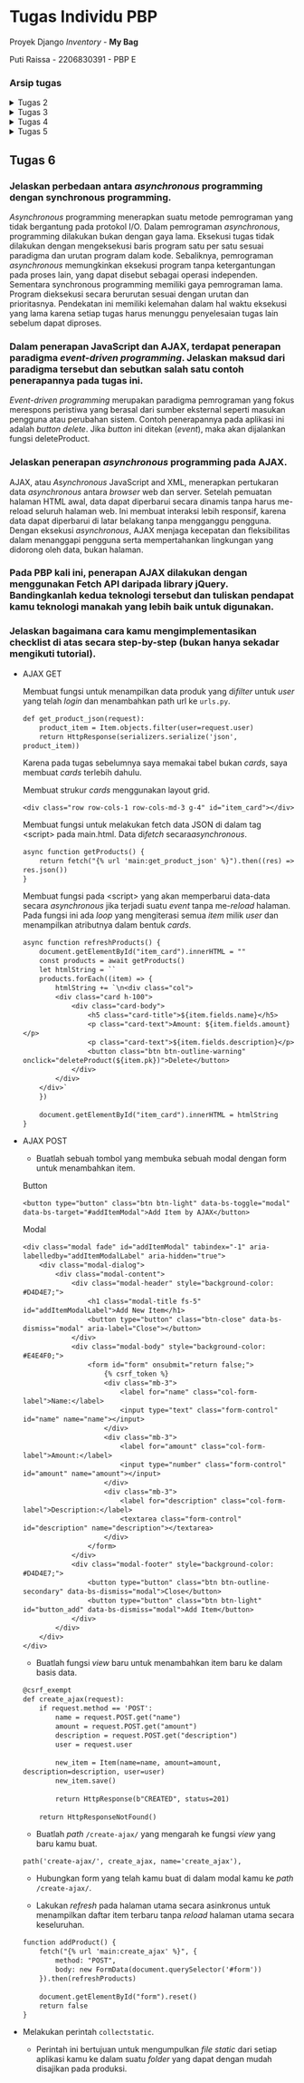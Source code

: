 # Tugas Individu PBP

Proyek Django *Inventory* - __My Bag__

Puti Raissa - 2206830391 - PBP E

### Arsip tugas
<details>
<summary>Tugas 2</summary>

## Tugas 2
Untuk Tugas 2 PBP, saya membuat aplikasi *inventory* bertemakan sebuah tas. Aplikasi berjudul *My Bag* dapat dilihat pada [link ini](https://my-bag.adaptable.app/).

### Jelaskan bagaimana cara kamu mengimplementasikan checklist di atas secara step-by-step (bukan hanya sekadar mengikuti tutorial).

- Membuat sebuah proyek Django baru.

    Sebelum membuat proyek Django, ada beberapa hal yang perlu dipersiapkan terlebih dahulu. Pertama, saya membuat sebuah direktori baru, yang saya namakan `pbp-assignment`. Kemudian saya buat sebuah *virtual environment* dengam menjalankan perintah `python -m venv env` pada terminal dan mengaktifkannya dengan perintah `env\Scripts\activate.bat`.
    
    Lalu dalam direktori yang sama saya buat kumpulan *dependencies* dalam suatu *Text Document* . *Dependencies* tersebut yaitu

    ```
    django
    gunicorn
    whitenoise
    psycopg2-binary
    requests
    urllib3
    ```

    Kembali lagi ke terminal yang sudah diaktifkan *virtual environment*, saya jalankan perintah `pip install -r requirements.txt` untuk menginstall semua *dependencies*-nya. 
    
    Setelah itu baru saya membuat proyek Django dengan nama `pbp_assignment` dengan menjalankan perintah 

    ```
    django-admin startproject pbp_assignment .
    ```

    setelah perintah dijalankan, akan muncul direktori proyek dalam direktori utama serta berkas-berkas yang diperlukan proyek.

    Untuk memastikan proyek bekerja dengan baik, dijalankan server Django dengan perintah `python manage.py runserver` dan membuka http://localhost:8000, karena ada animasi roket maka aplikasi berhasil dibuat.

    Sebelum melanjutkan pembuatan aplikasi, saya menginisiasi direktori utama dan mengubahnya menjadi suatu repositori Git. Setelah itu, saya sambugkan repositori lokal ini dengan repositori baru pada GitHub.

- Membuat aplikasi dengan nama main pada proyek tersebut.

    Dalam direktori utama, saya buka terminal dan menjalankan virtual environment. Lalu saya jalankan perintah
    ```
    python manage.py startapp main
    ```

    akan muncul subdirektori baru dengan nama main berisi file-file yang diperlukan aplikasi. Setelah itu saya daftarkan aplikasi main dalam direktori proyek, dengan menambahkan `'main'` pada list `INSTALLED_APPS` di berkas settings.py.

    Kemudian saya buat subdirektori baru, yaitu templates, dalam direktori aplikasi main. Di dalam subdirektori tersebut saya buat sebuah berkas HTML bernama main.html yang akan digunakan nantinya.

- Melakukan routing pada proyek agar dapat menjalankan aplikasi main.

    Routing dilakukan dengan mengimpor fungsi include dan menambahkan rute URL pada list yang disediakan.
    ```
    from django.contrib import admin
    from django.urls import path, include

    urlpatterns = [
        path('admin/', admin.site.urls),
        path('', include('main.urls'))
    ]
    ```
    untuk melihat aplikasi, dapat dijalankan perintah  `python manage.py runserver` pada *virtual environment* dan membuka  http://localhost:8000

- Membuat model pada aplikasi main dengan nama Item dan memiliki atribut wajib sebagai berikut.
    - name sebagai nama item dengan tipe CharField.
    - amount sebagai jumlah item dengan tipe IntegerField.
    - description sebagai deskripsi item dengan tipe TextField.
    
    Pada direktori main terdapat berkas models.py. Dalam berkas tersebut saya tambahkan suatu model bernama `Item` dengan atribut yang diperlukan.
    ```
    class Item(models.Model):
    name = models.CharField(max_length=255)
    amount = models.IntegerField()
    description = models.TextField()
    ```
    setelah itu saya migrasi model ini untuk mengubah struktur tabel basis data dengan menjalankan perintah
    ```
    python manage.py makemigrations
    python manage.py migrate
    ```

- Membuat sebuah fungsi pada views.py untuk dikembalikan ke dalam sebuah template HTML yang menampilkan nama aplikasi serta nama dan kelas kamu.

    Pada views.py saya impor fungsi render untuk me-render file HTML serta menambahkan fungsi `show_main` sebagai berikut

    ```
    from django.shortcuts import render

    def show_main(request):
        context = {
            'nama_aplikasi': "My Bag",
            'nama': "Puti Raissa",
            'kelas': "PBP E"
        }

        return render(request, "main.html", context)
    ```
    Fungsi tersebut akan mengembalikan suatu *dictionary* ke template HTML sehingga key dari dictionary tersebut dapat bertindak menyerupai sebuah variabel dan dapat digunakan seperti demikian,
    ```
    <body>
        <h1>{{nama_aplikasi}}</h1>
        <h4>{{nama}}</h4>
        <h4>{{kelas}}</h4>
    </body>
    ```

- Membuat sebuah routing pada urls.py aplikasi main untuk memetakan fungsi yang telah dibuat pada views.py.
    
    Routing pada urls.py aplikasi main dijalankan dengan menulis kode berikut

    ```
    from django.urls import path
    from main.views import show_main

    app_name = 'main'

    urlpatterns = [
        path('', show_main, name='show_main'),
    ]
    ```

    fungsi `show_main` yang sudah diimpor dari views.py akan menjadi tampilan ketika URL diakses.

- Melakukan deployment ke Adaptable terhadap aplikasi yang sudah dibuat sehingga nantinya dapat diakses oleh teman-temanmu melalui Internet

    Setelah aplikasi jadi dilakukan deployment dengan cara memilih `NEW APP` dan menyambungkannya ke repositori yang ada pada GitHub.

    Pilih branch master, template *Python App Template*, *PostgreSQL*, lalu sesuaikan versi *python* menjadi 3.10 dan memasukkan *Start Command* `python manage.py migrate && gunicorn pbp_assignment.wsgi`

    Terakhir, centang bagian `HTTP Listener on PORT` dan *deploy app*. Aplikasi pun berhasil dideploy. :D

### Buatlah bagan yang berisi request client ke web aplikasi berbasis Django beserta responnya dan jelaskan pada bagan tersebut kaitan antara urls.py, views.py, models.py, dan berkas html.

![Bagan](images/bagan.jpg)

Ketika *browser/user* melakukan *request* ke URL, dicek pada `urls.py` dan memanggil *view* yang sesuai dengan URL. *View* yang terletak pada `views.py` kemudian mengecek model yang sesuai dan diambil dari `models.py`. Lalu `views.py` mengembalikan data dari model ke *template* HTML. Data dimasukkan ke `main.html` dan setelah itu web dikembalikan sebagai respons untuk *browser/user*.

### Jelaskan mengapa kita menggunakan virtual environment? Apakah kita tetap dapat membuat aplikasi web berbasis Django tanpa menggunakan virtual environment?

*Virtual environment* digunakan untuk membentuk suatu lingkungan baru yang terpisah dan terisolasi untuk proyek python. Hal ini dilakukan untuk mengelola *dependencies*, menghindari konflik antar versi aplikasi, memastikan kompabilitas, dan menjaga lingkungan pengembangan aplikasi tetap teratur.

Pembuatan aplikasi Django tanpa menggunakan virtual environment masih memungkinkan tetapi tidak direkomendasikan. Karena adanya kemungkinan muncul masalah/error. 

### Jelaskan apakah itu MVC, MVT, MVVM dan perbedaan dari ketiganya

**MVC** (Model View Controller)

Aplikasi dipisah menjadi tiga komponen:

- Model

    Model mendefinisikan object ke dalam tabel database dan mengatur relasi antar object. 

- View

    View mengatur tampilan antarmuka pengguna dan cara data dari Model ditampilkan kepada pengguna.

- Controller

    Controller menjadi penghubung model dan view serta mengatur alur kontrol dalam aplikasi dan menangani permintaan dari pengguna.

**MVT** (Model View Template)

Aplikasi dipisah menjadi tiga komponen:

- Model

    Model bertanggung jawab untuk mengelola data dan melakukan operasi terhadap data tersebut. 

- View

    View mengatur logika dan alur program serta data yang dikirimkan oleh pengguna ke dalam database maupun dari database ke pengguna.

- Template

    Template menampilkan halaman website ke user yang diproses lewat browser.

**MVVM** (Model View ViewModel)

MVVM berfokus pada pemisahan antara kode untuk logika bisnis dan tampilan aplikasi. Aplikasi dipisah menjadi tiga komponen:

- Model

    Model mengelola data yang digunakan untuk logika bisnis. 

- View

    View mengatur tampilan aplikasi (UI). View hanya menampilkan data yang diberikan oleh ViewModel dan mengirimkan tindakan pengguna ke ViewModel

- ViewModel

    ViewModel menjadi perantara antara Model dan View. ViewModel mengambil data dari model dan diteruskan ke view.

Perbedaan utama terletak pada hubungan antara komponen. Pada MVC Controller bertindak sebagai penghubung antara Model dan View. Sementara itu, MVT adalah perkembangan dari MVC yang lebih erat menghubungkan Model dan View dan menggunakan Template untuk merender tampilan. Di sisi lain, MVVM memisahkan Model, View, dan ViewModel, dengan ViewModel berperan sebagai perantara antara Model dan View.
</details>


<details>
<summary>Tugas 3</summary>

## Tugas 3

### Apa perbedaan antara form POST dan form GET dalam Django?

Form POST dalam Django merupakan *method* HTTP yang mengembalikan *form login* Django. Secara sederhana, browser mengemas data dari *form*, mengenkripsinya untuk pengiriman, mengirimkannya ke server dan menerima responsnya kembali. Sebaliknya, form GET adalah suatu *method* HTTP yang mengemas data ke dalam sebuah *string*, dan menggunakannya untuk menyusun URL. URL tersebut berisi alamat tempat data harus dikirimkan, serta *keys* dan *value* data.

Perbedaan yang signifikan antara keduanya terdapat dalam keamanannya. 

|POST|GET|
|:---|:--|
|Nilai variabel tidak ditampilkan di URL|Nilai variabel ditampilkan di URL|
|Lebih Aman|Tidak seaman POST|
|Biasa digunakan untuk *request* yang membuat perubahan dalam basis data|Digunakan untuk *request* yang tidak memengaruhi sistem|

### Apa perbedaan utama antara XML, JSON, dan HTML dalam konteks pengiriman data?

__XML__ (Extensible Markup Language) adalah bahasa markup serbaguna yang dirancang terutama untuk menyimpan, mengirimkan, dan mengatur data. XML menawarkan fleksibilitas dengan menggunakan tag dan atribut yang dibuat user untuk merepresentasikan data. Dokumen XML terstruktur secara hierarkis, membentuk struktur dengan elemen yang bersarang. XML digunakan secara luas dalam skenario pertukaran data, file konfigurasi, dan merepresentasikan informasi terstruktur di berbagai domain.

__JSON__ (JavaScript Object Notation) merepresentasikan data dengan format sederhana yang mudah dibaca mesin dan manusia. Data disajikan dalam pasangan *key-value* di dalam suatu *array*. JSON banyak digunakan untuk mentransmisikan data antara server dan klien, terutama dalam aplikasi web. Secara keseluruhan, JSON lebih sederhana dan efisien.

__HTML__ (HyperText Markup Language) mempunyai tujuan yang sepenuhnya berbeda dibandingkan XML dan JSON. HTML fokus pada pembuatan dokumen terstruktur untuk web, seperti halaman web. Ini mendefinisikan tata letak, konten, dan visual halaman web, mencakup elemen seperti judul, paragraf, daftar, tautan, dan komponen multimedia. Dokumen HTML menggunakan elemen-elemen yang telah ditentukan sebelumnya yang dikelilingi oleh tag. Penggunaan utama HTML adalah dalam pengembangan web yang memungkinkan pembuatan *interface* web yang *user-friendly* dan interaktif.

### Mengapa JSON sering digunakan dalam pertukaran data antara aplikasi web modern?

JSON sering digunakan dalam pertukaran data antara aplikasi web modern karena lebih ringkas dan padat, sehingga lebih cepat dalam parsing dan generasi. Ini mengurangi ukuran dan bandwidth transfer data, serta meningkatkan kinerja dan efisiensi pemrosesan data. JSON juga mudah dibaca oleh manusia dan mesin, sehingga memudahkan pemeliharaan kode. JSON juga sangat kompatibel dengan aplikasi/teknologi web, sehingga mudah untuk mengembangkan serta mengintegrasikan aplikasi web dan API.

### Jelaskan bagaimana cara kamu mengimplementasikan checklist di atas secara step-by-step (bukan hanya sekadar mengikuti tutorial).

- Membuat input form untuk menambahkan objek model pada app sebelumnya.

    Dalam suatu file python baru, `forms.py`, import kelas ModelForm dari modul form yang disediakan Django serta model Item dari aplikasi main. Kemudian dibuat class ItemForm yang meng-inherit kelas ModelForm Django. Dengan class ini kita membuat form yang sesuai dengan model Item. Di dalam ItemForm ada class Meta. Di dalamnya kita menentukan model yang akan digunakan oleh form ini (Item) dan fields dari model yang akan ditampilkan dalam form (name, amount, description).

    ```
    from django.forms import ModelForm
    from main.models import Item

    class ItemForm(ModelForm):
        class Meta:
            model = Item
            fields = ["name", "amount", "description"]
    ```

    Selanjutnya dalam file `views.py` dibuat fungsi create_product,

    ```
    def create_product(request):
        form = ItemForm(request.POST or None)

        if form.is_valid() and request.method == "POST":
            form.save()
            return HttpResponseRedirect(reverse('main:show_main'))

        context = {'form': form}
        return render(request, "create_product.html", context)
    ```
    Fungsi ini menangani input baru dari form. Akan dibuat sebuah objek ItemForm berdasarkan data yang diterima dari `request.POST` (data yang dikirimkan melalui form). Kemudian, diperiksa apakah form tersebut valid dengan menggunakan `form.is_valid()`. Jika valid dan metode request adalah POST, data produk baru akan disimpan ke database melalui `form.save()`, dan pengguna akan diarahkan kembali ke halaman utama dengan HttpResponseRedirect.

    Kemudian di dalam file urls.py ditambahkan path URL yang mengarahkan permintaan ke create_product view saat pengguna ingin menambahkan produk baru.

    Setelah itu dibuat file HTML baru, `create_product.html`, yang akan menampilkan halaman form untuk menambah item baru. File ini mencakup form dengan token CSRF, bidang-bidang form, dan tombol "Add Item" yang mengirimkan data form ke view create_product.

    Terakhir pada file `main.html` ditambahkan potongan kode,
    ```
    {% for item in items %}
            <tr>
                <td>{{item.name}}</td>
                <td>{{item.amount}}</td>
                <td>{{item.description}}</td>
            </tr>
        {% endfor %}
    ```
    untuk menampilkan data produk yang diterima dari view show_main dalam bentuk tabel, serta
    ```
    <a href="{% url 'main:create_product' %}">
        <*button*>
            Add New Item
        </button>
    </a>
    ```
    sebagai tombol yang akan mengarahkan user pada halaman form penambahan item.


- Tambahkan 5 fungsi views untuk melihat objek yang sudah ditambahkan dalam format HTML, XML, JSON, XML by ID, dan JSON by ID.

    Berikut 5 fungsi views yang dibuat, 

    __Format HTML__

    ```
    def show_main(request):
        items = Item.objects.all()

        context = {
            'nama_aplikasi': "My Bag",
            'nama': "Puti Raissa",
            'kelas': "PBP E",
            'items': items
        }

        return render(request, "main.html", context)
    ```
    `items = Item.objects.all()` mengambil semua objek Item dari database dengan Item.objects.all() dan menyimpannya dalam variabel items. Data item kemudian disertakan dalam konteks dan akan ditampilkan dalam template HTML main.html.

    __Format XML__
    ```
    def show_xml(request):
        data = Item.objects.all()
        return HttpResponse(serializers.serialize("xml", data), content_type="application/xml")
    ```
    __Format JSON__
    ```
    def show_json(request):
        data = Item.objects.all()
        return HttpResponse(serializers.serialize("json", data), content_type="application/json")
    ```
    Kedua fungsi fungsi ini mengambil semua data dari model Item menggunakan `Item.objects.all()`. Selanjutnya, data tersebut diubah menjadi format XML/JSON menggunakan *serializer*. Akhirnya, respons HTTP yang berisi data sesuai format dikembalikan.
 
    __Format XML by ID__
    ```
    def show_xml_by_id(request, id):
        data = Item.objects.filter(pk=id)
        return HttpResponse(serializers.serialize("xml", data), content_type="application/xml")
    ```
    __Format JSON by ID__
    ```
    def show_json_by_id(request, id):
        data = Item.objects.filter(pk=id)
        return HttpResponse(serializers.serialize("json", data), content_type="application/json")
    ```
    Dua fungsi ini kurang-lebih sama dengan dua fungsi sebelumnya, hanya saja data dari model Item diambil dan difilter berdasarkan ID.

- Membuat routing URL untuk masing-masing views yang telah ditambahkan pada poin 2.

    Di dalam file urls.py yang terdapat di direktori main, diimpor kelima fungsi dan ditambahkan path url nya ke dalam list `urlpatterns` untuk dapat mengakses fungsi-fungsi tersebut. 
    ```
    ...
    path('create-product', create_product, name='create_product'),
    path('xml/', show_xml, name='show_xml'),
    path('json/', show_json, name='show_json'),
    path('xml/<int:id>/', show_xml_by_id, name='show_xml_by_id'),
    path('json/<int:id>/', show_json_by_id, name='show_json_by_id'),
    ... 
    ```
    Untuk melihat aplikasi, dapat dijalankan perintah `python manage.py runserver` pada *virtual environment* dan membuka http://localhost:8000/[format(xml, json, xml/[id], json/[id])]

### Mengakses kelima URL di poin 2 menggunakan Postman, membuat screenshot dari hasil akses URL pada Postman, dan menambahkannya ke dalam README.md.

![html](images/html.jpg)
![xml](images/xml.jpg)
![json](images/json.jpg)
![xml-id](images/xml-id.jpg)
![json-id](images/json-id.jpg)

</details>

<details>
<summary>Tugas 4</summary>

## Tugas 4

### Apa itu Django *UserCreationForm*, dan jelaskan apa kelebihan dan kekurangannya?

*UserCreationForm* dalam Django adalah model bawaan yang di*inherit* dari kelas ModelForm Django. *UserCreationForm* digunakan untuk membuat akun pengguna(*User*) baru dalam aplikasi web. *Form* ini memiliki tiga *fields* yang mencakup *username*, *password*1, dan *password*2 yang digunakan untuk validasi *password*.

Kelebihannya termasuk kenyamanannya, integrasi dengan model *User*, dan keamanan kata sandi bawaan. Kekurangannya melibatkan set bidang yang terbatas dan kurangnya verifikasi email bawaan, yang mungkin memerlukan penyesuaian tambahan atau solusi pihak ketiga untuk proses registrasi yang lebih aman.

### Apa perbedaan antara autentikasi dan otorisasi dalam konteks Django, dan mengapa keduanya penting?

Autentikasi adalah proses untuk memverifikasi identitas seorang pengguna. Ini melibatkan pemeriksaan kredensial yang diberikan oleh pengguna, seperti nama pengguna dan kata sandi. Dalam Django, hal ini ditangani oleh sistem autentikasi bawaannya. Ketika seorang pengguna masuk, kredensial mereka divalidasi, dan jika mereka cocok dengan entri dalam database pengguna, pengguna dianggap terautentikasi.

Sementara itu, otorisasi datang setelah autentikasi dan berurusan dengan apa yang pengguna yang sudah terautentikasi boleh lakukan dalam aplikasi. Ini menentukan izin, peran, atau grup yang menentukan akses dan tindakan pengguna dalam sistem. Sistem otorisasi Django dibangun di atas sistem autentikasinya dan memungkinkan *developer* untuk menentukan pengguna mana yang dapat melakukan tindakan tertentu atau mengakses sumber daya tertentu.

Kedua hal tersebut sangat penting untuk keamanan, pengendalian akses, *user experience*, dan kepatuhan dalam sebuah aplikasi Django. Mereka membantu memastikan fungsi yang tepat dan perlindungan sistem dan datanya.

### Apa itu cookies dalam konteks aplikasi web, dan bagaimana Django menggunakan cookies untuk mengelola data sesi pengguna?

Cookies adalah potongan data kecil yang dikirim oleh server web ke peramban web untuk disimpan dan digunakan di masa mendatang. Kemudian, cookies akan dikirim kembali oleh peramban web ke server untuk permintaan halaman di masa mendatang untuk menghemat bandwidth jaringan. Penggunaan umum cookies meliputi autentikasi, pelacakan pengguna, dan penyimpanan preferensi pengguna.

Dalam Django, cookies digunakan untuk mengelola data sesi pengguna dengan menyimpannya dalam database. Peramban mengirim permintaan ke server, server merespons dengan mengirimkan balasan, seringkali termasuk satu atau lebih cookie, ke peramban. Kemudian data akan diambil dan disimpan dalam model sesi oleh Django.
Setiap kali peramban membuat permintaan ke server, cookie tersebut akan secara otomatis disertakan dalam permintaan tersebut, memungkinkan server mengidentifikasi dan mengenali pengguna. Ketika cookie mencapai masa kadaluarsa, peramban akan menghapusnya dari penyimpanan lokal, dan cookie tersebut tidak akan lagi dikirim ke server dalam permintaan berikutnya.

### Apakah penggunaan cookies aman secara default dalam pengembangan web, atau apakah ada risiko potensial yang harus diwaspadai?

Meskipun cookie sering digunakan untuk fungsi situs web yang tidak berbahaya, mereka juga digunakan untuk aktivitas yang lebih kontroversial seperti melacak aktivitas pengguna dan menyimpan data pribadi pengguna. Cookies secara sendiri tidak membawa risiko keamanan, namun, mereka dapat digunakan oleh pelaku kejahatan cyber untuk menyamar sebagai pengguna, mengumpulkan data keuangan, mengakses akun mereka, atau mencuri kata sandi yang disimpan di peramban. Beberapa potensi resiko adalah Cross-Site Request Forgery (CSRF), serangan Cross-Site Scripting (XSS), Cookie Tossing, dan Cookie Overflow.

### Jelaskan bagaimana cara kamu mengimplementasikan checklist di atas secara step-by-step (bukan hanya sekadar mengikuti tutorial).

- Mengimplementasikan fungsi registrasi, login, dan logout untuk memungkinkan pengguna untuk mengakses aplikasi sebelumnya dengan lancar.

    Tambahkan fungsi register, login dan logout pada views.py

    ```
    def register(request):
        form = UserCreationForm()

        if request.method == "POST":
            form = UserCreationForm(request.POST)
            if form.is_valid():
                form.save()
                messages.success(request, 'Your account has been successfully   created!')
                return redirect('main:login')
        context = {'form':form}
        return render(request, 'register.html', context)
    ```
    Secara singkat, fungsi ini mengelola proses pendaftaran pengguna baru dalam sebuah aplikasi web Django. Pertama fungsi menampilkan formulir pendaftaran jika permintaan adalah tipe GET. Dan mengelola pengiriman data dari formulir jika permintaan adalah tipe POST. Fungsi akan memvalidasi data yang dimasukkan oleh pengguna, menyimpan informasi pengguna baru ke dalam database jika data valid, dan menampilkan pesan sukses jika pendaftaran berhasil. Terakhir, fungsi akan mengarahkan pengguna ke halaman login setelah pendaftaran berhasil.

    ```
    def login_user(request):
        if request.method == 'POST':
            username = request.POST.get('username')
            password = request.POST.get('password')
            user = authenticate(request, username=username, password=password)
            if user is not None:
                login(request, user)
                response = HttpResponseRedirect(reverse("main:show_main")) 
                response.set_cookie('last_login', str(datetime.datetime.now()))
                return response
            else:
                messages.info(request, 'Sorry, incorrect username or password. Please try again.')
        context = {}
        return render(request, 'login.html', context)
    ```
    Fungsi ini mengelola proses autentikasi dan login pengguna dalam aplikasi web Django. Jika pengguna mengirimkan data login melalui formulir POST dengan username dan password, fungsi ini memeriksa apakah kombinasi tersebut valid. Jika valid, pengguna dianggap telah login, sesi login dibuat, dan pengguna diarahkan ke halaman utama. Jika tidak valid, pesan kesalahan ditampilkan. Fungsi ini juga mengatur cookie 'last_login' untuk melacak waktu terakhir login pengguna.
    ```
    def logout_user(request):
        logout(request)
        response = HttpResponseRedirect(reverse('main:login'))
        response.delete_cookie('last_login')
        return response
    ```
    Saat dipanggil, fungsi ini mengakhiri sesi login pengguna dengan logout(request), kemudian mengarahkan pengguna kembali ke halaman login utama. Selain itu, cookie 'last_login' juga dihapus dari respons, sehingga pengguna tidak dapat melihat waktu terakhir mereka login setelah logout.

    Untuk tiap fungsi, dibuat template HTML-nya. Untuk fungsi register dan login, dibuat file baru. sementara tombol logout ditambahkan pada file `main.html`. Untuk masing-masing fungsi juga ditambahkan path url pada urlspattern di `urls.py`.

    ```
    urlpatterns = [
        ... 
        path('register/', register, name='register'),
        path('login/', login_user, name='login'),
        path('logout/', logout_user, name='logout'),
    ]
    ```

- Membuat dua akun pengguna dengan masing-masing tiga dummy data menggunakan model yang telah dibuat pada aplikasi sebelumnya untuk setiap akun di lokal.

    Mendaftarkan 2 akun pengguna dengan username dan password nya masing-masing. Kemudian login ke tiap akun dan menambahkan 3 dummy data dengan menekan tombol Add New Item dan memasukkan detail item.

- Menghubungkan model Item dengan User.

    Pertama dimodifikasi model Item, dengan ditambahkan *ForeignKey*, Ini akan menghubungkan setiap produk dengan pengguna yang membuatnya.

    ```
    class Product(models.Model):
        user = models.ForeignKey(User, on_delete=models.CASCADE)
        ...
    ```

    Kemudian, fungsi `create_product` dalam `views.py`, dimodifikasi sehingga item yang dibuat tidak disimpan langsung ke database dengan menggunakan `commit=False`. Kemudian, diisi kolom user produk dengan objek pengguna yang sedang login `(request.user)` sebelum menyimpan produk tersebut ke database.

    Pada fungsi `show_main` item difilter, yaitu hanya yang terasosiasi dengan pengguna yang sedang login. Ini akan memastikan bahwa pengguna hanya melihat produk yang mereka buat sendiri.

    Terakhir, diterapkan migrasi model sehingga database terbaharui.

- Menampilkan detail informasi pengguna yang sedang logged in seperti username dan menerapkan cookies seperti last login pada halaman utama aplikasi.

    *Context* pada `show_main` diubah seperti ini
    ```
    context = {
        'name': request.user.username,
        ...
    }
    ```
    Dengan kode ini kolom nama akan menunjukkan username pengguna yang sedang login.

    Ditambahkan juga kode berikut pada `main.html`
    ```
    ...
    <h5>Sesi terakhir login: {{ last_login }}</h5>
    ...
    ```    
    Dengan ini informasi *cookie* `last_login` pada *response* yang akan ditampilkan di halaman web.

![marco](images/marco.jpg)
![polo](images/polo.jpg)    
</details>


<details>
<summary>Tugas 5</summary>

## Tugas 5

### Jelaskan manfaat dari setiap element selector dan kapan waktu yang tepat untuk menggunakannya.

- Element selector

    Element selector menggunakan tag HTML sebagai selector untuk mengubah properti yang terdapat dalam tag tersebut. Setiap elemen yang memiliki tag HTML tersebut akan memiliki properti yang sama. 

    Selector ini bisa digunakan jika ingin menerapkan gaya secara umum ke suatu jenis elemen, misalnya, mengubah gaya teks untuk semua \<p> (paragraf) atau \<h1> (judul level 1) dalam dokumen.

    ```
    p {
        font-size: 16px;
        color: #eaea
    }
    ```

- ID Selector

    ID selector menggunakan atribut id dari elemen HTML untuk memilih elemen tertentu. Cara ini secara unik menargetkan satu elemen di dalam halaman HTML.

    Selector ini baik digunakan saat ada elemen tunggal dalam dokumen dengan ID unik dan akan diterapkan gaya khusus.

    Selector ditulis dengan tanda # diikuti dengan id elemen.

    ```
    #footer {
        text-align: center;
        color: #eaea;
    }
    ```

- Class Selector
    
    Class Selector memungkinkan kita untuk mengelompokkan elemen dengan karakteristik yang sama. Selector ini dapat digunakan untuk menetapkan gaya tambahan pada elemen yang sudah memiliki gaya dasar. Selector ini bisa digunakan ketika ingin menerapkan gaya pada beberapa elemen yang memiliki karakteristik atau fungsi yang sama.

    Selector Class ditulis dengan tanda . dan dikuti dengan class elemen.

    ```
    .center {
        text-align: center;
        color: #eaea;
    }
    ```

### Jelaskan HTML5 Tag yang kamu ketahui.

- \<header>\</header>

    Digunakan untuk mendefinisikan bagian header untuk elemen yang mengandungnya. Ini dapat digunakan sebagai header untuk seluruh halaman, tetapi juga dapat digunakan sebagai header untuk sebuah artikel atau konten halaman lainnya

- \<nav>\</nav>

    Elemen ini mengidentifikasi sebuah kelompok tautan navigasi. Tautan dalam elemen ini dapat mengarah ke halaman web lain atau ke bagian yang berbeda dari halaman web yang sama.

- \<footer>\</footer>

    Elemen ini adalah elemen struktural yang digunakan untuk mengidentifikasi footer dari sebuah halaman, dokumen, artikel, atau bagian. Sebuah footer umumnya berisi informasi hak cipta dan kepemilikan penulis atau elemen navigasi yang berkaitan dengan isi elemen induk.

### Jelaskan perbedaan antara margin dan padding.

Dalam model box CSS margin dapat didefinisikan sebagai ruang transparan di sekitar Border suatu elemen dan merupakan lapisan terluar dari model box. Sebaliknya, padding merupakan lapisan terdalam dalam model box CSS dan digunakan untuk merepresentasikan ruang transparan terdeket dengan elemen yaitu di sekitar konten suatu elemen.

### Jelaskan perbedaan antara framework CSS Tailwind dan Bootstrap. Kapan sebaiknya kita menggunakan Bootstrap daripada Tailwind, dan sebaliknya?

|Bootstrap|Tailwind|
|:---|:---|
|Menawarkan tema dan templat siap pakai.|Menawarkan kelas utilitas yang unik.|
|Menghasilkan tampilan serupa karena memiliki templat bawaan untuk situs web.|Hasil lebih unik dan fleksibel|
Lebih mudah untuk pemula|Perlu dipelajari lebih dalam

Gunakan Tailwind untuk desain yang unik dan sangat disesuaikan, kontrol yang sangat detail terhadap gaya, dan jika ingin membuat komponen dari awal. Gunakan Bootstrap jika mementingkan kecepatan, keahlian desain terbatas, atau jika ingin menggunakan komponen yang sudah jadi dan terstandarisasi untuk pengembangan cepat. Tailwind menawarkan fleksibilitas, sementara Bootstrap memberikan pendekatan terstruktur dengan komponen yang siap pakai.

### Jelaskan bagaimana cara kamu mengimplementasikan checklist di atas secara step-by-step (bukan hanya sekadar mengikuti tutorial).

- Kustomisasi halaman login, register, dan tambah inventori semenarik mungkin

    Saya memutuskan untuk menggunakan Bootstrap untuk tugas kali ini. 

    Pertama saya menambahkan Bootstrap ke aplikasi pada `base.html` di bagian tag \<head> beserta selector yang saya buat dalam tag \<style>.

    ```
    <link href="https://cdn.jsdelivr.net/npm/bootstrap@5.3.2/dist/css/bootstrap.min.css" rel="stylesheet" integrity="sha384-T3c6CoIi6uLrA9TneNEoa7RxnatzjcDSCmG1MXxSR1GAsXEV/Dwwykc2MPK8M2HN" crossorigin="anonymous">
    <script src="https://code.jquery.com/jquery-3.6.0.min.js" integrity="sha384-KyZXEAg3QhqLMpG8r+J4jsl5c9zdLKaUk5Ae5f5b1bw6AUn5f5v8FZJoMxm6f5cH1" crossorigin="anonymous"></script>
    <style>
        body {
            background-color: #E4E4F0;
        }

        #login {
            display: flex;
            align-items: center;
            justify-content: center;
            padding-top: 50px;
            padding-bottom: 50px;
            height: auto;
            background-color: #E4E4F0;
        }

        .login {
            width: 100%;
            max-width: 330px;
            padding: 20px;
            margin: 0 auto;
        }

        .register {
            width: 100%;
            padding: 20px;
            margin: 0 auto;
            max-width: 500px;
        }

        h1 {
            padding: 5px;
        }

        table, th, td {
            padding: 5px;
        }

        .footer {
            position: absolute;
            bottom: 0;
            width: 100%;
            height: 60px;
            line-height: 60px;
            background-color: #D4D4E7;
        }
    </style>
    ``` 

    Kemudian saya modifikasi file `login.html`, `register.html`, dan `create_product.html` menggunakan selector yang sudah dibuat, mengatur model box konten pada tiap file, serta mengubah beberapa elemen seperti button supaya lebih menarik dan seragam.

    `login.html`

    ```
    <div id="login">
        <div class = "login">
            <h1 class="text-center">Login</h1>
            ...

                <td></td>
                <td><input class="btn btn-outline-dark" type="submit" value="Login"></td>
            ...
    ```

    `register.html`

    ```
    <div id = "login">
        <div class="register">
            <h1 class="text-center">Register</h1>  
            ...
    ```

    `create_product.html`

    ```
    ...
    <td>
        <input type="submit" class="btn btn-light" value="Add Item"/> 
    </td>
    ...
    ```


- Kustomisasi halaman daftar inventori menjadi lebih berwarna maupun menggunakan apporach lain seperti menggunakan Card.

    Halaman daftar inventori di `main.html` dan file html lainnya saya berikan warna background yang seragam supaya lebih berwarna. Selain itu di halamam utama saya berikan navigation bar dan footer yang berisi beberapa informasi seperti nama aplikasi dan nama saya sendiri.

    Saya juga memindahkan tombol logout ke dalam navigation bar karena lebih bagus :).

    Navigation bar
    ```
    <nav class="navbar navbar-expand navbar-dark bg-secondary">
        <div class="container">
            <a class="navbar-brand mb-0 h1">MY BAG</a>
            <div class="collapse navbar-collapse">
                <div class="d-flex justify-content-end">
                    <form class="form.inline">
                        <a href="{% url 'main:logout' %}">
                            <button class="btn btn-light" type="button">Logout</button>
                        </a>
                    </form>
                </div>
            </div>
        </div>
    </nav>
    ```

    Footer
    ```
    <footer class="footer">
        <div class="container">
          <span class="text-muted">Puti Raissa - {{kelas}}</span>
        </div>
    </footer>
    ```

    Kemudian saya mengganti beberapa hal sepserti button dan tabel supaya lebih bagus.

    ```
    <table class="table table-bordered">
    ...
    <button class="btn btn-light">
    ```

</details>

## Tugas 6

### Jelaskan perbedaan antara *asynchronous* programming dengan synchronous programming.

*Asynchronous* programming menerapkan suatu metode pemrograman yang tidak bergantung pada protokol I/O. Dalam pemrograman *asynchronous*, programming dilakukan bukan dengan gaya lama. Eksekusi tugas tidak dilakukan dengan mengeksekusi baris program satu per satu sesuai paradigma dan urutan program dalam kode. Sebaliknya, pemrograman *asynchronous* memungkinkan eksekusi program tanpa ketergantungan pada proses lain, yang dapat disebut sebagai operasi independen. Sementara synchronous programming memiliki gaya pemrograman lama. Program dieksekusi secara berurutan sesuai dengan urutan dan prioritasnya. Pendekatan ini memiliki kelemahan dalam hal waktu eksekusi yang lama karena setiap tugas harus menunggu penyelesaian tugas lain sebelum dapat diproses.

### Dalam penerapan JavaScript dan AJAX, terdapat penerapan paradigma *event-driven programming*. Jelaskan maksud dari paradigma tersebut dan sebutkan salah satu contoh penerapannya pada tugas ini.

*Event-driven programming* merupakan paradigma pemrograman yang fokus merespons peristiwa yang berasal dari sumber eksternal seperti masukan pengguna atau perubahan sistem. Contoh penerapannya pada aplikasi ini adalah *button* *delete*. Jika *button* ini ditekan (*event*), maka akan dijalankan fungsi deleteProduct.

### Jelaskan penerapan *asynchronous* programming pada AJAX.

AJAX, atau *Asynchronous* JavaScript and XML, menerapkan pertukaran data *asynchronous* antara *browser* web dan server. Setelah pemuatan halaman HTML awal, data dapat diperbarui secara dinamis tanpa harus me-reload seluruh halaman web. Ini membuat interaksi lebih responsif, karena data dapat diperbarui di latar belakang tanpa mengganggu pengguna. Dengan eksekusi *asynchronous*, AJAX menjaga kecepatan dan fleksibilitas dalam menanggapi pengguna serta mempertahankan lingkungan yang didorong oleh data, bukan halaman.

### Pada PBP kali ini, penerapan AJAX dilakukan dengan menggunakan Fetch API daripada library jQuery. Bandingkanlah kedua teknologi tersebut dan tuliskan pendapat kamu teknologi manakah yang lebih baik untuk digunakan.

### Jelaskan bagaimana cara kamu mengimplementasikan checklist di atas secara step-by-step (bukan hanya sekadar mengikuti tutorial).

  - AJAX GET
    
    Membuat fungsi untuk menampilkan data produk yang di*filter* untuk *user* yang telah *login* dan menambahkan path url ke `urls.py`.

    ```
    def get_product_json(request):
        product_item = Item.objects.filter(user=request.user)
        return HttpResponse(serializers.serialize('json', product_item))
    ```

    Karena pada tugas sebelumnya saya memakai tabel bukan *cards*, saya membuat *cards* terlebih dahulu.

    Membuat strukur *cards* menggunakan layout grid.

    ```
    <div class="row row-cols-1 row-cols-md-3 g-4" id="item_card"></div>
    ```
    Membuat fungsi untuk melakukan fetch data JSON di dalam tag \<script> pada main.html. Data di*fetch* secara*asynchronous*.

    ```
    async function getProducts() {
        return fetch("{% url 'main:get_product_json' %}").then((res) => res.json())
    }
    ```

    Membuat fungsi pada \<script> yang akan memperbarui data-data secara *asynchronous* jika terjadi suatu *event* tanpa me-*reload* halaman. Pada fungsi ini ada *loop* yang mengiterasi semua *item* milik *user* dan menampilkan atributnya dalam bentuk *cards*. 

    ```
    async function refreshProducts() {
        document.getElementById("item_card").innerHTML = ""
        const products = await getProducts()
        let htmlString = ``
        products.forEach((item) => {
            htmlString += `\n<div class="col">
            <div class="card h-100">
                <div class="card-body">
                    <h5 class="card-title">${item.fields.name}</h5>
                    <p class="card-text">Amount: ${item.fields.amount}</p>
                    <p class="card-text">${item.fields.description}</p>
                    <button class="btn btn-outline-warning" onclick="deleteProduct(${item.pk})">Delete</button>
                </div>
            </div>
        </div>` 
        })
        
        document.getElementById("item_card").innerHTML = htmlString
    }
    ```

  - AJAX POST
    - Buatlah sebuah tombol yang membuka sebuah modal dengan form untuk menambahkan item.

    Button

    ```
    <button type="button" class="btn btn-light" data-bs-toggle="modal" data-bs-target="#addItemModal">Add Item by AJAX</button>
    ```
    Modal
    ```
    <div class="modal fade" id="addItemModal" tabindex="-1" aria-labelledby="addItemModalLabel" aria-hidden="true">
        <div class="modal-dialog">
            <div class="modal-content">
                <div class="modal-header" style="background-color: #D4D4E7;">
                    <h1 class="modal-title fs-5" id="addItemModalLabel">Add New Item</h1>
                    <button type="button" class="btn-close" data-bs-dismiss="modal" aria-label="Close"></button>
                </div>
                <div class="modal-body" style="background-color: #E4E4F0;">
                    <form id="form" onsubmit="return false;">
                        {% csrf_token %}
                        <div class="mb-3">
                            <label for="name" class="col-form-label">Name:</label>
                            <input type="text" class="form-control" id="name" name="name"></input>
                        </div>
                        <div class="mb-3">
                            <label for="amount" class="col-form-label">Amount:</label>
                            <input type="number" class="form-control" id="amount" name="amount"></input>
                        </div>
                        <div class="mb-3">
                            <label for="description" class="col-form-label">Description:</label>
                            <textarea class="form-control" id="description" name="description"></textarea>
                        </div>
                    </form>
                </div>
                <div class="modal-footer" style="background-color: #D4D4E7;">
                    <button type="button" class="btn btn-outline-secondary" data-bs-dismiss="modal">Close</button>
                    <button type="button" class="btn btn-light" id="button_add" data-bs-dismiss="modal">Add Item</button>
                </div>
            </div>
        </div>
    </div>
    ```


    - Buatlah fungsi *view* baru untuk menambahkan item baru ke dalam basis data.

    ```
    @csrf_exempt
    def create_ajax(request):
        if request.method == 'POST':
            name = request.POST.get("name")
            amount = request.POST.get("amount")
            description = request.POST.get("description")
            user = request.user

            new_item = Item(name=name, amount=amount, description=description, user=user)
            new_item.save()

            return HttpResponse(b"CREATED", status=201)

        return HttpResponseNotFound()
    ```

    - Buatlah *path* `/create-ajax/` yang mengarah ke fungsi *view* yang baru kamu buat.

    ```
    path('create-ajax/', create_ajax, name='create_ajax'),
    ```

    - Hubungkan form yang telah kamu buat di dalam modal kamu ke *path* `/create-ajax/`.

    - Lakukan *refresh* pada halaman utama secara asinkronus untuk menampilkan daftar item terbaru tanpa *reload* halaman utama secara keseluruhan.

    ```
    function addProduct() {
        fetch("{% url 'main:create_ajax' %}", {
            method: "POST",
            body: new FormData(document.querySelector('#form'))
        }).then(refreshProducts)

        document.getElementById("form").reset()
        return false
    }
    ```

  - Melakukan perintah `collectstatic`.
    - Perintah ini bertujuan untuk mengumpulkan *file static* dari setiap aplikasi kamu ke dalam suatu *folder* yang dapat dengan mudah disajikan pada produksi.